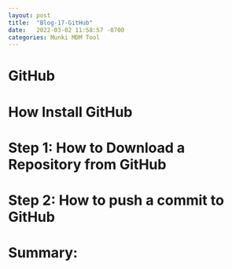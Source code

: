 ```yaml
---
layout: post
title:  "Blog-17-GitHub"
date:   2022-03-02 11:58:57 -0700
categories: Munki MDM Tool
---
```


<h1> GitHub</h1>


<h1>How Install GitHub</h1>

<h1>Step 1: How to Download a Repository from GitHub </h1>

 

<h1>Step 2: How to push a commit to GitHub </h1>


<h1>Summary: </h1>



